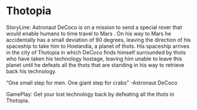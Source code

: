 # Thotopia

StoryLine:
Astronaut DeCoco is on a mission to send a special rover that would enable humans to time travel to Mars . On his way to Mars he accidentally has a small deviation of 90 degrees, leaving the direction of his spaceship to take him to Hoelandia, a planet of thots. His spaceship arrives in the city of Thotopia in which DeCoco finds himself surrounded by thots who have taken his technology hostage, leaving him unable to leave this planet until he defeats all the thots that are standing in his way to retrieve back his technology.

“One small step for men. One giant step for crabs”
									-Astronaut DeCoco

GamePlay:
Get your lost technology back by defeating all the thots in Thotopia.
